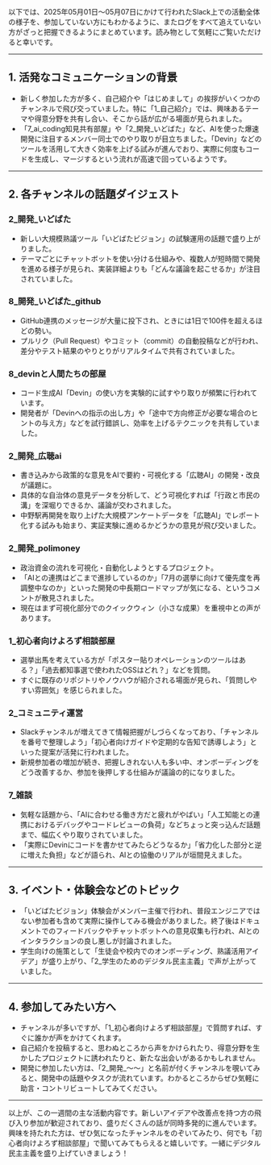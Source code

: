 以下では、2025年05月01日～05月07日にかけて行われたSlack上での活動全体の様子を、参加していない方にもわかるように、またログをすべて追えていない方がざっと把握できるようにまとめています。読み物として気軽にご覧いただけると幸いです。

---

## 1. 活発なコミュニケーションの背景
- 新しく参加した方が多く、自己紹介や「はじめまして」の挨拶がいくつかのチャンネルで飛び交っていました。特に「1_自己紹介」では、興味あるテーマや得意分野を共有し合い、そこから話が広がる場面が見られました。
- 「7_ai_coding知見共有部屋」や「2_開発_いどばた」など、AIを使った爆速開発に注目するメンバー同士でのやり取りが目立ちました。「Devin」などのツールを活用して大きく効率を上げる試みが進んでおり、実際に何度もコードを生成し、マージするという流れが高速で回っているようです。

---

## 2. 各チャンネルの話題ダイジェスト
### 2_開発_いどばた
- 新しい大規模熟議ツール「いどばたビジョン」の試験運用の話題で盛り上がりました。  
- テーマごとにチャットボットを使い分ける仕組みや、複数人が短時間で開発を進める様子が見られ、実装詳細よりも「どんな議論を起こせるか」が注目されていました。

### 8_開発_いどばた_github
- GitHub連携のメッセージが大量に投下され、ときには1日で100件を超えるほどの勢い。  
- プルリク（Pull Request）やコミット（commit）の自動投稿などが行われ、差分やテスト結果のやりとりがリアルタイムで共有されていました。

### 8_devinと人間たちの部屋
- コード生成AI「Devin」の使い方を実験的に試すやり取りが頻繁に行われています。  
- 開発者が「Devinへの指示の出し方」や「途中で方向修正が必要な場合のヒントの与え方」などを試行錯誤し、効率を上げるテクニックを共有していました。

### 2_開発_広聴ai
- 書き込みから政策的な意見をAIで要約・可視化する「広聴AI」の開発・改良が議題に。  
- 具体的な自治体の意見データを分析して、どう可視化すれば「行政と市民の溝」を深堀りできるか、議論が交わされました。  
- 中野駅再開発を取り上げた大規模アンケートデータを「広聴AI」でレポート化する試みも始まり、実証実験に進めるかどうかの意見が飛び交いました。

### 2_開発_polimoney
- 政治資金の流れを可視化・自動化しようとするプロジェクト。  
- 「AIとの連携はどこまで進捗しているのか」「7月の選挙に向けて優先度を再調整中なのか」といった開発の中長期ロードマップが気になる、というコメントが散見されました。  
- 現在はまず可視化部分でのクイックウィン（小さな成果）を重視中との声があります。

### 1_初心者向けよろず相談部屋
- 選挙出馬を考えている方が「ポスター貼りオペレーションのツールはある？」「過去都知事選で使われたOSSはどれ？」などを質問。  
- すぐに既存のリポジトリやノウハウが紹介される場面が見られ、「質問しやすい雰囲気」を感じられました。

### 2_コミュニティ運営
- Slackチャンネルが増えてきて情報把握がしづらくなっており、「チャンネルを番号で整理しよう」「初心者向けガイドや定期的な告知で誘導しよう」といった提案が活発に行われました。
- 新規参加者の増加が続き、把握しきれない人も多い中、オンボーディングをどう改善するか、参加を後押しする仕組みが議論の的になりました。

### 7_雑談
- 気軽な話題から、「AIに合わせる働き方だと疲れがやばい」「人工知能との連携におけるデバッグやコードレビューの負荷」などちょっと突っ込んだ話題まで、幅広くやり取りされていました。
- 「実際にDevinにコードを書かせてみたらどうなるか」「省力化した部分と逆に増えた負担」などが語られ、AIとの協働のリアルが垣間見えました。

---

## 3. イベント・体験会などのトピック
- 「いどばたビジョン」体験会がメンバー主催で行われ、普段エンジニアではない参加者も含めて実際に操作してみる機会がありました。終了後はドキュメントでのフィードバックやチャットボットへの意見収集も行われ、AIとのインタラクションの良し悪しが討論されました。  
- 学生向けの施策として「生徒会や校内でのオンボーディング、熟議活用アイデア」が盛り上がり、「2_学生のためのデジタル民主主義」で声が上がっていました。

---

## 4. 参加してみたい方へ
- チャンネルが多いですが、「1_初心者向けよろず相談部屋」で質問すれば、すぐに誰かが声をかけてくれます。  
- 自己紹介を投稿すると、思わぬところから声をかけられたり、得意分野を生かしたプロジェクトに誘われたりと、新たな出会いがあるかもしれません。  
- 開発に参加したい方は、「2_開発_～～」と名前が付くチャンネルを覗いてみると、開発中の話題やタスクが流れています。わかるところからぜひ気軽に助言・コントリビュートしてみてください。

---

以上が、この一週間の主な活動内容です。新しいアイデアや改善点を持つ方の飛び入り参加が歓迎されており、盛りだくさんの話が同時多発的に進んでいます。興味を持たれた方は、ぜひ気になったチャンネルをのぞいてみたり、何でも「初心者向けよろず相談部屋」で聞いてみてもらえると嬉しいです。一緒にデジタル民主主義を盛り上げていきましょう！